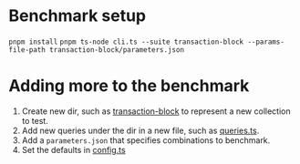 # Benchmark setup

`pnpm install`
`pnpm ts-node cli.ts --suite transaction-block --params-file-path transaction-block/parameters.json`

# Adding more to the benchmark

1. Create new dir, such as [transaction-block](transaction-block/) to represent a new collection to test.
2. Add new queries under the dir in a new file, such as [queries.ts](transaction-block/queries.ts).
3. Add a `parameters.json` that specifies combinations to benchmark.
4. Set the defaults in [config.ts](config.ts)
